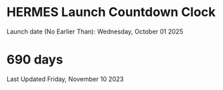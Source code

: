 # HERMES Launch Countdown Clock

Launch date (No Earlier Than): Wednesday, October 01 2025
# 690 days

Last Updated Friday, November 10 2023
